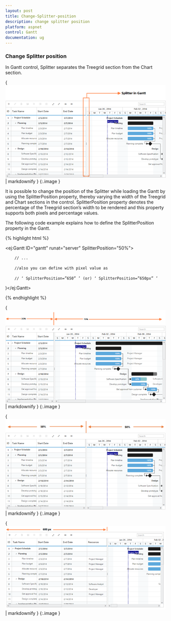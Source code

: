 ```yaml
---
layout: post
title: Change-Splitter-position
description: change splitter position
platform: aspnet
control: Gantt
documentation: ug
---
```


### Change Splitter position

In Gantt control, Splitter separates the Treegrid section from the Chart section. 

{ ![C:/Users/labuser/Desktop/splitter.png](Change-Splitter-position_images/Change-Splitter-position_img1.png) | markdownify }
{:.image }


It is possible to change the position of the Splitter while loading the Gantt by using the SplitterPosition property, thereby varying the width of the Treegrid and Chart sections in the control.  SplitterPosition property denotes the percentage of the Treegrid section’s width to be rendered and this property supports both pixels and percentage values.

The following code example explains how to define the SplitterPosition property in the Gantt.





{% highlight html %}



<ej:Gantt ID="gantt" runat="server" SplitterPosition="50%">

        // ...

        //also you can define with pixel value as 

        // ‘ SplitterPosition=”650” ’ (or) ‘ SplitterPosition=”650px” ’

)</ej:Gantt>



{% endhighlight %}



{ ![C:/Users/labuser/Desktop/splitter30.png](Change-Splitter-position_images/Change-Splitter-position_img2.png) | markdownify }
{:.image }






{ ![C:/Users/labuser/Desktop/Splitter50.png](Change-Splitter-position_images/Change-Splitter-position_img3.png) | markdownify }
{:.image }


{ ![C:/Users/labuser/Desktop/Splitter600px.png](Change-Splitter-position_images/Change-Splitter-position_img4.png) | markdownify }
{:.image }




